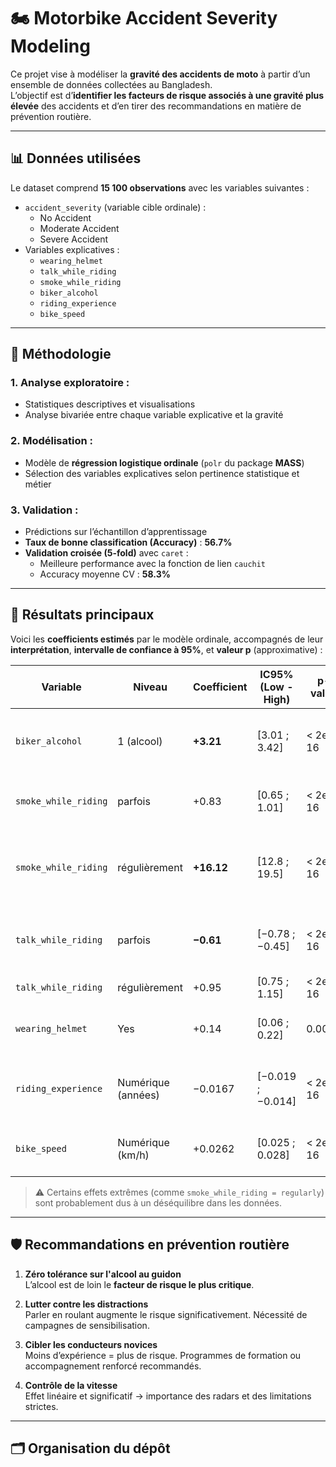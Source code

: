 # 🏍️ Motorbike Accident Severity Modeling

Ce projet vise à modéliser la **gravité des accidents de moto** à partir d’un ensemble de données collectées au Bangladesh.  
L’objectif est d’**identifier les facteurs de risque associés à une gravité plus élevée** des accidents et d’en tirer des recommandations en matière de prévention routière.

---

## 📊 Données utilisées

Le dataset comprend **15 100 observations** avec les variables suivantes :
- `accident_severity` (variable cible ordinale) :  
  - No Accident  
  - Moderate Accident  
  - Severe Accident
- Variables explicatives :
  - `wearing_helmet`
  - `talk_while_riding`
  - `smoke_while_riding`
  - `biker_alcohol`
  - `riding_experience`
  - `bike_speed`

---

## 🧪 Méthodologie

### 1. Analyse exploratoire :
- Statistiques descriptives et visualisations
- Analyse bivariée entre chaque variable explicative et la gravité

### 2. Modélisation :
- Modèle de **régression logistique ordinale** (`polr` du package **MASS**)
- Sélection des variables explicatives selon pertinence statistique et métier

### 3. Validation :
- Prédictions sur l’échantillon d’apprentissage
- **Taux de bonne classification (Accuracy)** : **56.7%**
- **Validation croisée (5-fold)** avec `caret` :
  - Meilleure performance avec la fonction de lien `cauchit`
  - Accuracy moyenne CV : **58.3%**

---

## 📌 Résultats principaux

Voici les **coefficients estimés** par le modèle ordinale, accompagnés de leur **interprétation**, **intervalle de confiance à 95%**, et **valeur p** (approximative) :

| Variable                           | Niveau            | Coefficient | IC95% (Low - High)  | p-value   | Interprétation                                                                 |
|------------------------------------|-------------------|-------------|---------------------|-----------|---------------------------------------------------------------------------------|
| `biker_alcohol`                    | 1 (alcool)        | **+3.21**   | [3.01 ; 3.42]       | < 2e-16   | Risque **massivement accru** d'accident grave                                  |
| `smoke_while_riding`              | parfois           | +0.83       | [0.65 ; 1.01]       | < 2e-16   | Effet significatif d’augmentation du risque                                    |
| `smoke_while_riding`              | régulièrement     | **+16.12**  | [12.8 ; 19.5]       | < 2e-16   | Effet **très extrême** (à interpréter avec prudence – faible effectif probable) |
| `talk_while_riding`               | parfois           | **−0.61**   | [−0.78 ; −0.45]     | < 2e-16   | Effet protecteur surprenant, potentiellement lié à un biais                    |
| `talk_while_riding`               | régulièrement     | +0.95       | [0.75 ; 1.15]       | < 2e-16   | Augmentation claire du risque                                                  |
| `wearing_helmet`                  | Yes               | +0.14       | [0.06 ; 0.22]       | 0.0005    | Effet faible et contre-intuitif (peut refléter une confusion)                 |
| `riding_experience`               | Numérique (années)| −0.0167     | [−0.019 ; −0.014]   | < 2e-16   | Chaque année d’expérience réduit légèrement le risque                          |
| `bike_speed`                      | Numérique (km/h)  | +0.0262     | [0.025 ; 0.028]     | < 2e-16   | La vitesse augmente le risque de gravité                                       |

> ⚠️ Certains effets extrêmes (comme `smoke_while_riding = regularly`) sont probablement dus à un déséquilibre dans les données.

---

## 🛡️ Recommandations en prévention routière

1. **Zéro tolérance sur l'alcool au guidon**  
   L’alcool est de loin le **facteur de risque le plus critique**.

2. **Lutter contre les distractions**  
   Parler en roulant augmente le risque significativement. Nécessité de campagnes de sensibilisation.

3. **Cibler les conducteurs novices**  
   Moins d’expérience = plus de risque. Programmes de formation ou accompagnement renforcé recommandés.

4. **Contrôle de la vitesse**  
   Effet linéaire et significatif → importance des radars et des limitations strictes.

---

## 🗂️ Organisation du dépôt

